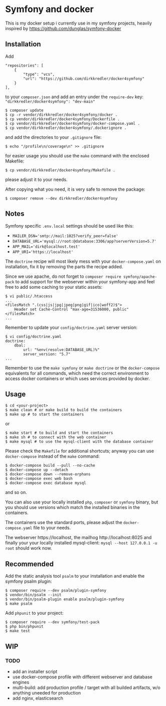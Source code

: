 # Symfony and docker

This is my docker setup i currently use in my symfony projects,
heavily inspired by https://github.com/dunglas/symfony-docker

## Installation

Add

    "repositories": [
        {
            "type": "vcs",
            "url": "https://github.com/dirkkredler/docker4symfony"
        }
    ],

to your `composer.json` and add an entry under the `require-dev` key: `"dirkkredler/docker4symfony": "dev-main"`

    $ composer update
    $ cp -r vendor/dirkkredler/docker4symfony/docker .
    $ cp vendor/dirkkredler/docker4symfony/Dockerfile .
    $ cp vendor/dirkkredler/docker4symfony/docker-compose.yaml .
    $ cp vendor/dirkkredler/docker4symfony/.dockerignore .

and add the directories to your `.gitignore` file:

    $ echo "/profile\n/coverage\n" >> .gitignore

for easier usage you should use the `make` command with the enclosed Makefile:

    $ cp vendor/dirkkredler/docker4symfony/Makefile .

please adjust it to your needs.

After copying what you need, it is very safe to remove the package:

    $ composer remove --dev dirkkredler/docker4symfony

## Notes

Symfony specific `.env.local` settings should be used like this:

-   `MAILER_DSN='smtp://mail:1025?verify_peer=false'`
-   `DATABASE_URL='mysql://root:@database:3306/app?serverVersion=5.7'`
-   `APP_MAIL='dirk@localhost.test'`
-   `APP_URI='https://localhost'`

The `doctrine` recipe will most likely mess with your `docker-compose.yaml` on installation, fix it by removing the parts the recipe
added.

Since we use apache, do not forget to `composer require symfony/apache-pack` to add support for the webserver within
your symfony-app and feel free to add some caching to your static assets:

    $ vi public/.htaccess
    ...
    <filesMatch ".(css|js|jpg|jpeg|png|gif|ico|woff2)$">
    	Header set Cache-Control "max-age=31536000, public"
    </filesMatch>
    ...

Remember to update your `config/doctrine.yaml` server version:

    $ vi config/doctrine.yaml
    doctrine:
        dbal:
            url: "%env(resolve:DATABASE_URL)%"
            server_version: "5.7"
    ...

Remember to use the `make symfony` or `make doctrine` or the `docker-compose` equivalents for all commands, which need the correct environment
to access docker containers or which uses services provided by docker.

## Usage

    $ cd <your-project>
    $ make clean # or make build to build the containers
    $ make up # to start the containers

or

    $ make start # to build and start the containers
    $ make sh # to connect with the web container
    $ make mysql # to use the mysql-client with the database container

Please check the `Makefile` for additional shortcuts; anyway you can use `docker-compose` instead of the `make` command:

    $ docker-compose build --pull --no-cache
    $ docker-compose up --detach
    $ docker-compose down --remove-orphans
    $ docker-compose exec web bash
    $ docker-compose exec database mysql

and so on.

You can also use your locally installed `php`, `composer` or `symfony` binary, but you should use versions which match the installed binaries in the containers.

The containers use the standard ports, please adjust the `docker-compose.yaml` file to your needs.

The webserver https://localhost, the mailhog http://localhost:8025 and finally your
your locally installed mysql-client: `mysql --host 127.0.0.1 -u root` should work now.

## Recommended

Add the static analysis tool `psalm` to your installation and enable the symfony psalm plugin:

    $ composer require --dev psalm/plugin-symfony
    $ vendor/bin/psalm --init
    $ vendor/bin/psalm-plugin enable psalm/plugin-symfony
    $ make psalm

Add `phpunit` to your project:

    $ composer require --dev symfony/test-pack
    $ php bin/phpunit
    $ make test

## WIP

### TODO

-   add an installer script
-   use docker-compose profile with different webserver and database engines
-   multi-build: add production profile / target with all builded artifacts, w/o anything uneeded for production
-   add nginx, elasticsearch
